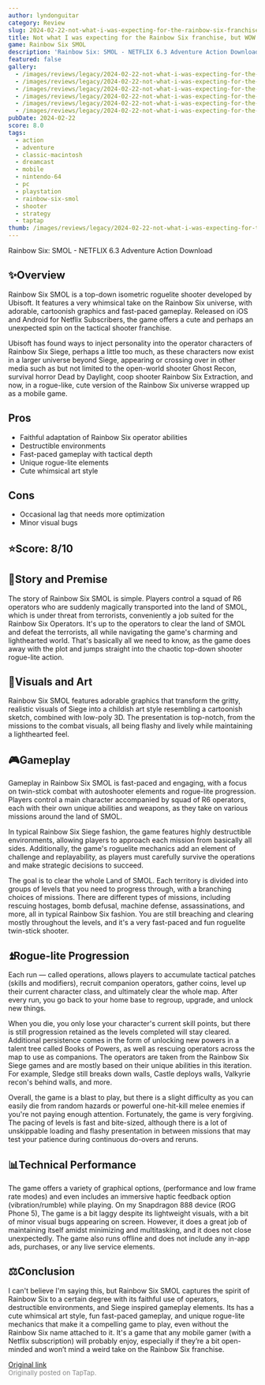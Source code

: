 ```yaml
---
author: lyndonguitar
category: Review
slug: 2024-02-22-not-what-i-was-expecting-for-the-rainbow-six-franchise-but-wow-review-rainbow-six-smol
title: Not what I was expecting for the Rainbow Six franchise, but WOW! | Review - Rainbow Six SMOL
game: Rainbow Six SMOL
description: 'Rainbow Six: SMOL - NETFLIX 6.3 Adventure Action Download'
featured: false
gallery:
  - /images/reviews/legacy/2024-02-22-not-what-i-was-expecting-for-the-rainbow-six-franchise-but-wow--review---rainbow-six-smol-0.avif
  - /images/reviews/legacy/2024-02-22-not-what-i-was-expecting-for-the-rainbow-six-franchise-but-wow--review---rainbow-six-smol-1.avif
  - /images/reviews/legacy/2024-02-22-not-what-i-was-expecting-for-the-rainbow-six-franchise-but-wow--review---rainbow-six-smol-2.avif
  - /images/reviews/legacy/2024-02-22-not-what-i-was-expecting-for-the-rainbow-six-franchise-but-wow--review---rainbow-six-smol-3.avif
  - /images/reviews/legacy/2024-02-22-not-what-i-was-expecting-for-the-rainbow-six-franchise-but-wow--review---rainbow-six-smol-4.avif
  - /images/reviews/legacy/2024-02-22-not-what-i-was-expecting-for-the-rainbow-six-franchise-but-wow--review---rainbow-six-smol-5.avif
pubDate: 2024-02-22
score: 8.0
tags:
  - action
  - adventure
  - classic-macintosh
  - dreamcast
  - mobile
  - nintendo-64
  - pc
  - playstation
  - rainbow-six-smol
  - shooter
  - strategy
  - taptap
thumb: /images/reviews/legacy/2024-02-22-not-what-i-was-expecting-for-the-rainbow-six-franchise-but-wow--review---rainbow-six-smol-0.avif
---
```


Rainbow Six: SMOL - NETFLIX
6.3
Adventure
Action
Download


## ✨Overview
Rainbow Six SMOL is a top-down isometric roguelite shooter developed by Ubisoft. It features a very whimsical take on the Rainbow Six universe, with adorable, cartoonish graphics and fast-paced gameplay. Released on iOS and Android for Netflix Subscribers, the game offers a cute and perhaps an unexpected spin on the tactical shooter franchise.

Ubisoft has found ways to inject personality into the operator characters of Rainbow Six Siege, perhaps a little too much, as these characters now exist in a larger universe beyond Siege, appearing or crossing over in other media such as but not limited to the open-world shooter Ghost Recon, survival horror Dead by Daylight, coop shooter Rainbow Six Extraction, and now, in a rogue-like, cute version of the Rainbow Six universe wrapped up as a mobile game.




## Pros
- Faithful adaptation of Rainbow Six operator abilities
- Destructible environments
- Fast-paced gameplay with tactical depth
- Unique rogue-lite elements
- Cute whimsical art style
## Cons
- Occasional lag that needs more optimization
- Minor visual bugs



## ⭐️Score: 8/10


## 📖Story and Premise
The story of Rainbow Six SMOL is simple. Players control a squad of R6 operators who are suddenly magically transported into the land of SMOL, which is under threat from terrorists, conveniently a job suited for the Rainbow Six Operators. It's up to the operators to clear the land of SMOL and defeat the terrorists, all while navigating the game's charming and lighthearted world. That's basically all we need to know, as the game does away with the plot and jumps straight into the chaotic top-down shooter rogue-lite action.


## 🎨Visuals and Art
Rainbow Six SMOL features adorable graphics that transform the gritty, realistic visuals of Siege into a childish art style resembling a cartoonish sketch, combined with low-poly 3D. The presentation is top-notch, from the missions to the combat visuals, all being flashy and lively while maintaining a lighthearted feel.


## 🎮Gameplay
Gameplay in Rainbow Six SMOL is fast-paced and engaging, with a focus on twin-stick combat with autoshooter elements and rogue-lite progression. Players control a main character accompanied by squad of R6 operators, each with their own unique abilities and weapons, as they take on various missions around the land of SMOL.

In typical Rainbow Six Siege fashion, the game features highly destructible environments, allowing players to approach each mission from basically all sides. Additionally, the game's roguelite mechanics add an element of challenge and replayability, as players must carefully survive the operations and make strategic decisions to succeed.

The goal is to clear the whole Land of SMOL. Each territory is divided into groups of levels that you need to progress through, with a branching choices of missions. There are different types of missions, including rescuing hostages, bomb defusal, machine defense, assassinations, and more, all in typical Rainbow Six fashion. You are still breaching and clearing mostly throughout the levels, and it's a very fast-paced and fun roguelite twin-stick shooter.


## ⏫Rogue-lite Progression
Each run — called operations, allows players to accumulate tactical patches (skills and modifiers), recruit companion operators, gather coins, level up their current character class, and ultimately clear the whole map. After every run, you go back to your home base to regroup, upgrade, and unlock new things.

When you die, you only lose your character's current skill points, but there is still progression retained as the levels completed will stay cleared. Additional persistence comes in the form of unlocking new powers in a talent tree called Books of Powers, as well as rescuing operators across the map to use as companions. The operators are taken from the Rainbow Six Siege games and are mostly based on their unique abilities in this iteration. For example, Sledge still breaks down walls, Castle deploys walls, Valkyrie recon's behind walls, and more.

Overall, the game is a blast to play, but there is a slight difficulty as you can easily die from random hazards or powerful one-hit-kill melee enemies if you're not paying enough attention. Fortunately, the game is very forgiving. The pacing of levels is fast and bite-sized, although there is a lot of unskippable loading and flashy presentation in between missions that may test your patience during continuous do-overs and reruns.


## 📊Technical Performance
The game offers a variety of graphical options, (performance and low frame rate modes) and even includes an immersive haptic feedback option (vibration/rumble) while playing. On my Snapdragon 888 device (ROG Phone 5), The game is a bit laggy despite its lightweight visuals, with a bit of minor visual bugs appearing on screen. However, it does a great job of maintaining itself amidst minimizing and multitasking, and it does not close unexpectedly. The game also runs offline and does not include any in-app ads, purchases, or any live service elements.


## ⚖️Conclusion
I can't believe I'm saying this, but Rainbow Six SMOL captures the spirit of Rainbow Six to a certain degree with its faithful use of operators, destructible environments, and Siege inspired gameplay elements. Its has a cute whimsical art style, fun fast-paced gameplay, and unique rogue-lite mechanics that make it a compelling game to play, even without the Rainbow Six name attached to it. It's a game that any mobile gamer (with a Netflix subscription) will probably enjoy, especially if they’re a bit open-minded and won’t mind a weird take on the Rainbow Six franchise.

[Original link](https://www.taptap.io/post/7036330)<br><span style="font-size: 0.95em; color: #888;">Originally posted on TapTap.</span>